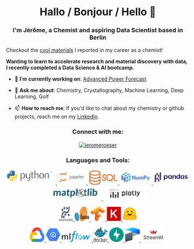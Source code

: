 <h1 align="center">Hallo / Bonjour / Hello 👋</h1>
<h3 align="center">I'm Jérôme, a Chemist and aspiring Data Scientist based in Berlin</h3>

Checkout the [cool materials](https://scholar.google.com/citations?user=4-LNNSoAAAAJ&hl=en) I reported in my career as a chemist!





**Wanting to learn to accelerate research and material discovery with data, I recently completed a Data Science & AI bootcamp.**




- 🔭 **I’m currently working on**: [Advanced Power Forecast](https://github.com/jerome-roeser/advanced-power-forecast)

- 💬 **Ask me about**: Chemistry, Crystallography, Machine Learning, Deep Learning, Golf

- 📫 **How to reach me**: If you'd like to chat about my chemistry or github projects, reach me on my [LinkedIn](https://www.linkedin.com/in/jeromeroeser/).

<h3 align="center">Connect with me:</h3>
<p align="center">
<a href="https://linkedin.com/in/jeromeroeser" target="blank"><img align="center" src="https://raw.githubusercontent.com/rahuldkjain/github-profile-readme-generator/master/src/images/icons/Social/linked-in-alt.svg" alt="jeromeroeser" height="30" width="40" /></a>
</p>

<h3 align="center">Languages and Tools:</h3>
<p align="center">
    <a href="" target="_blank" rel="noreferrer">
        <img src="logos/python-logo-inkscape.svg" alt="python" height="40"/>
    </a>
    <a href="" target="_blank" rel="noreferrer">
        <img src="logos/jupyter-ar21.svg" alt="jupyter" height="40"/>
    </a>
    <a href="" target="_blank" rel="noreferrer">
        <img src="logos/Sql_data_base_with_logo.svg" alt="SQL" height="40"/>
    </a>
    <a href="" target="_blank" rel="noreferrer">
        <img src="logos/NumPy_logo_2020.svg" alt="Numpy" height="40"/>
    </a>
    <a href="" target="_blank" rel="noreferrer">
        <img src="logos/Pandas_logo.svg" alt="Numpy" height="40"/>
    </a>
    <a href="" target="_blank" rel="noreferrer">
        <img src="logos/matplotlib_logo.svg" alt="matplotlib" height="40"/>
    </a>
    <a href="" target="_blank" rel="noreferrer">
        <img src="logos/Plotly-logo.png" alt="Numpy" height="40"/>
    </a>
</p>
<p align="center">
    <a href="" target="_blank" rel="noreferrer">
        <img src="logos/statsmodels-logo-v2.svg" alt="statsmodel" width="40" height="40"/>
    </a>
    <a href="" target="_blank" rel="noreferrer">
        <img src="logos/Scikit_learn_logo_small.svg" alt="scikit-learn" width="40" height="40"/>
    </a>
    <a href="" target="_blank" rel="noreferrer">
        <img src="logos/tensorflow.svg" alt="tensorflow" width="40" height="40"/>
    </a>
    <a href="" target="_blank" rel="noreferrer">
        <img src="logos/Keras_logo.svg" alt="keras" width="40" height="40"/>
    </a>
    <a href="https://scikit-learn.org/" target="_blank" rel="noreferrer">
        <img src="logos/HuggingFace.svg" alt="hugging-face" width="40" height="40"/>
    </a>
</p>
<p align="center">
    <a href="" target="_blank" rel="noreferrer">
        <img src="logos/google-cloud-1.svg" alt="GCP" width="40" height="40"/>
    </a>
    <a href="" target="_blank" rel="noreferrer">
        <img src="logos/google-bigquery-logo-1.svg" alt="BigQuery" width="40" height="40"/>
    </a>
    <a href="" target="_blank" rel="noreferrer">
        <img src="logos/MLflow-Logo.svg" alt="MLFlow" height="30"/>
    </a>
    <a href="" target="_blank" rel="noreferrer">
        <img src="logos/docker.svg" alt="docker" width="40" height="40"/>
    </a>
    <a href="" target="_blank" rel="noreferrer">
        <img src="logos/fastapi-1.svg" alt="fast API" width="40" height="40"/>
    </a>
    <a href="" target="_blank" rel="noreferrer">
        <img src="logos/prefect-1.svg" alt="prefect" width="40" height="40"/>
    </a>
    <a href="" target="_blank" rel="noreferrer">
        <img src="logos/Streamlit_logo_primary_colormark_darktext.svg" alt="streamlit" height="40"/>
    </a>
</p>


<!--
**jerome-roeser/jerome-roeser** is a ✨ _special_ ✨ repository because its `README.md` (this file) appears on your GitHub profile.

Here are some ideas to get you started:

- 🔭 I’m currently working on ...
- 🌱 I’m currently learning ...
- 👯 I’m looking to collaborate on ...
- 🤔 I’m looking for help with ...
- 💬 Ask me about ...
- 📫 How to reach me: ...
- 😄 Pronouns: ...
- ⚡ Fun fact: ...

-->
